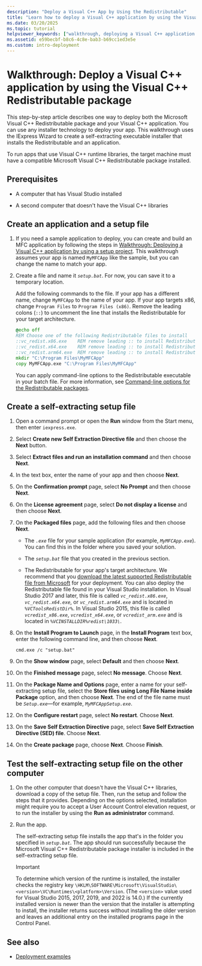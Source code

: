 ```yaml
---
description: "Deploy a Visual C++ App by Using the Redistributable"
title: "Learn how to deploy a Visual C++ application by using the Visual C++ Redistributable package."
ms.date: 03/20/2025
ms.topic: tutorial
helpviewer_keywords: ["walkthrough, deploying a Visual C++ application by using the redistributable package"]
ms.assetid: e59becbf-b8c6-4c8e-bab3-b69cc1ed3e5e
ms.custom: intro-deployment
---
```

# Walkthrough: Deploy a Visual C++ application by using the Visual C++ Redistributable package

This step-by-step article describes one way to deploy both the Microsoft Visual C++ Redistributable package and your Visual C++ application. You can use any installer technology to deploy your app. This walkthrough uses the IExpress Wizard to create a self-extracting executable installer that installs the Redistributable and an application.

To run apps that use Visual C++ runtime libraries, the target machine must have a compatible Microsoft Visual C++ Redistributable package installed.

## Prerequisites

- A computer that has Visual Studio installed

- A second computer that doesn't have the Visual C++ libraries

## Create an application and a setup file

1. If you need a sample application to deploy, you can create and build an MFC application by following the steps in [Walkthrough: Deploying a Visual C++ application by using a setup project](walkthrough-deploying-a-visual-cpp-application-by-using-a-setup-project.md). This walkthrough assumes your app is named `MyMFCApp` like the sample, but you can change the name to match your app.

1. Create a file and name it *`setup.bat`*. For now, you can save it to a temporary location.

    Add the following commands to the file. If your app has a different name, change `MyMFCApp` to the name of your app. If your app targets x86, change `Program Files` to `Program Files (x86)`. Remove the leading colons (`::`) to uncomment the line that installs the Redistributable for your target architecture.

    ```cmd
    @echo off
    REM Choose one of the following Redistributable files to install
    ::vc_redist.x86.exe    REM remove leading :: to install Redistributable for x86
    ::vc_redist.x64.exe    REM remove leading :: to install Redistributable for x64
    ::vc_redist.arm64.exe  REM remove leading :: to install Redistributable for ARM64
    mkdir "C:\Program Files\MyMFCApp"
    copy MyMFCApp.exe "C:\Program Files\MyMFCApp"
    ```

    You can apply command-line options to the Redistributable executable in your batch file. For more information, see [Command-line options for the Redistributable packages](./redistributing-visual-cpp-files.md#command-line-options-for-the-redistributable-packages).

## Create a self-extracting setup file

1. Open a command prompt or open the **Run** window from the Start menu, then enter `iexpress.exe`.

1. Select **Create new Self Extraction Directive file** and then choose the **Next** button.

1. Select **Extract files and run an installation command** and then choose **Next**.

1. In the text box, enter the name of your app and then choose **Next**.

1. On the **Confirmation prompt** page, select **No Prompt** and then choose **Next**.

1. On the **License agreement** page, select **Do not display a license** and then choose **Next**.

1. On the **Packaged files** page, add the following files and then choose **Next**.

   - The *`.exe`* file for your sample application (for example, *`MyMFCApp.exe`*). You can find this in the folder where you saved your solution.

   - The *`setup.bat`* file that you created in the previous section.

   - The Redistributable for your app's target architecture. We recommend that you [download the latest supported Redistributable file from Microsoft](latest-supported-vc-redist.md) for your deployment. You can also deploy the Redistributable file found in your Visual Studio installation. In Visual Studio 2017 and later, this file is called *`vc_redist.x86.exe`*, *`vc_redist.x64.exe`*, or *`vc_redist.arm64.exe`* and is located in *`%VCToolsRedistDir%`*. In Visual Studio 2015, this file is called *`vcredist_x86.exe`*, *`vcredist_x64.exe`*, or *`vcredist_arm.exe`* and is located in *`%VCINSTALLDIR%redist\1033\`*.

1. On the **Install Program to Launch** page, in the **Install Program** text box, enter the following command line, and then choose **Next**.

   `cmd.exe /c "setup.bat"`

1. On the **Show window** page, select **Default** and then choose **Next**.

1. On the **Finished message** page, select **No message**. Choose **Next**.

1. On the **Package Name and Options** page, enter a name for your self-extracting setup file, select the **Store files using Long File Name inside Package** option, and then choose **Next**. The end of the file name must be *`Setup.exe`*—for example, *`MyMFCAppSetup.exe`*.

1. On the **Configure restart** page, select **No restart**. Choose **Next**.

1. On the **Save Self Extraction Directive** page, select **Save Self Extraction Directive (SED) file**. Choose **Next**.

1. On the **Create package** page, choose **Next**. Choose **Finish**.

## Test the self-extracting setup file on the other computer

1. On the other computer that doesn't have the Visual C++ libraries, download a copy of the setup file. Then, run the setup and follow the steps that it provides. Depending on the options selected, installation might require you to accept a User Account Control elevation request, or to run the installer by using the **Run as administrator** command.

1. Run the app.

   The self-extracting setup file installs the app that's in the folder you specified in *`setup.bat`*. The app should run successfully because the Microsoft Visual C++ Redistributable package installer is included in the self-extracting setup file.

   > [!IMPORTANT]
   > To determine which version of the runtime is installed, the installer checks the registry key `\HKLM\SOFTWARE\Microsoft\VisualStudio\<version>\VC\Runtimes\<platform>\Version`. (The `<version>` value used for Visual Studio 2015, 2017, 2019, and 2022 is 14.0.) If the currently installed version is newer than the version that the installer is attempting to install, the installer returns success without installing the older version and leaves an additional entry on the installed programs page in the Control Panel.

## See also

- [Deployment examples](deployment-examples.md)
